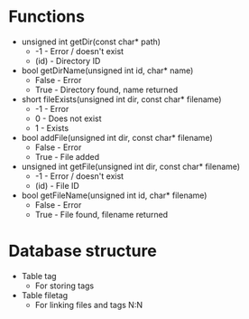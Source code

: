 # Functions
- unsigned int getDir(const char* path)
  - -1 - Error / doesn't exist
  - (id) - Directory ID
- bool getDirName(unsigned int id, char* name)
  - False - Error
  - True - Directory found, name returned
- short fileExists(unsigned int dir, const char* filename)
  - -1 - Error
  - 0 - Does not exist
  - 1 - Exists
- bool addFile(unsigned int dir, const char* filename)
  - False - Error
  - True - File added
- unsigned int getFile(unsigned int dir, const char* filename)
  - -1 - Error / doesn't exist
  - (id) - File ID
- bool getFileName(unsigned int id, char* filename)
  - False - Error
  - True - File found, filename returned

# Database structure
- Table tag
  - For storing tags
- Table filetag
  - For linking files and tags N:N